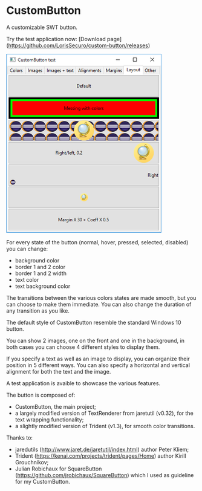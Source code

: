# CustomButton

A customizable SWT button.

Try the test application now: [Download page] (https://github.com/LorisSecuro/custom-button/releases)

![alt tag](Screenshot.png)

For every state of the button (normal, hover, pressed, selected, disabled) you can change:
- background color
- border 1 and 2 color
- border 1 and 2 width
- text color
- text background color

The transitions between the various colors states are made smooth, but you can choose to make them immediate.
You can also change the duration of any transition as you like.

The default style of CustomButton resemble the standard Windows 10 button.

You can show 2 images, one on the front and one in the background, in both cases you can choose 4 different styles to display them.

If you specify a text as well as an image to display, you can organize their position in 5 different ways.
You can also specify a horizontal and vertical alignment for both the text and the image.

A test application is avaible to showcase the various features.

The button is composed of:
- CustomButton, the main project;
- a largely modified version of TextRenderer from jaretutil (v0.32), for the text wrapping functionality;
- a slightly modified version of Trident (v1.3), for smooth color transitions.

Thanks to:
- jaredutils (http://www.jaret.de/jaretutil/index.html) author Peter Kliem;
- Trident (https://kenai.com/projects/trident/pages/Home) author Kirill Grouchnikov;
- Julian Robichaux for SquareButton (https://github.com/jrobichaux/SquareButton) which I used as guideline for my CustomButton.
